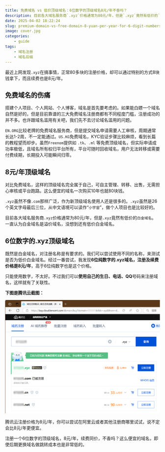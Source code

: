 ```yaml
---
title: 免费域名 vs 低价顶级域名：6位数字的顶级域名8元/年不香吗？
description: 目前各大域名服务商`.xyz`价格通常为80元/年，但是`.xyz`竟然有低价的`白金域名`。注册一个6位数字的顶级域名，8元/年，续费同价，不香吗？
date: 2025-04-02 18:22:24
slug: premium-domain-vs-free-domain-8-yuan-per-year-for-6-digit-numbers-domain
image: cover.jpg
categories:
    - guide
tags: 
    - 域名注册
    - 域名后缀
---
```


最近上网发现`.xyz`在搞事情，正常80多块的注册价格，却可以通过特别的方式8块钱拿下，而且续费也是8元/年。

## 免费域名的伤痛

搭建个人项目、个人网站、个人博客，域名是首先要考虑的。如果能白嫖一个域名自然是好的，但是目前靠谱的三大免费域名注册商都有不同程度门槛，注册成功的并不多。也许跟域名滥用有关吧，我们先不去讨论域名滥用的问题。

`EN.ORG`比较老牌的免费域名服务商，但是提交域名申请需要人工审核，周期通常长达1-2周，不一定能通过。`US.KG`免费域名，KYC验证步骤比较麻烦，看到长篇的教程望而却步。虽然`Freenom`提供如 `.tk`、`.ml` 等免费顶级域名，但实际申请成功率极低，且域名所有权归平台所有，平台可随时回收域名，用户无法转移或需要付费续期，长期投入可能瞬间归零。

## 8元/年顶级域名

对比免费域名，这样的顶级域名完全属于自己，可自主管理、转移、出售，无需担心审核或平台跑路。这么便宜的域名一次购买10年也就80块钱。

`.xyz`虽然不像`.com`那样广泛，作为新顶级域名使用人还是很多的。`.xyz`虽然是26个英文字母最后三位，从中文语境可以读作“`小宇宙`”，做个人项目也是比较好的。

目前各大域名服务商`.xyz`价格通常为80元/年，但是`.xyz`竟然有低价的`白金域名`。一直认为白金域名是溢价域名，没想到还有低价白金域名。

## 6位数字的.xyz顶级域名

既然是白金域名，对注册名称是有要求的。我们可以尝试使用不同的名称，来测试是否为低价白金域名。经过一番尝试，我发现**6位纯数字的.xyz域名，注册及续费价格是8元/年**，高于6位纯数字也是这个价格。

只能使用数字，不太好。不过我们可以**使用自己的生日、电话、QQ**号码来注册域名，这样就有了关联性。

**下图是腾讯云截图：**

![腾讯云.xyz域名8元/年可注册截图](12_cloud-tencent-xyz-domain-screen.png)

腾讯云注册价格为8元/年，你可以尝试在阿里云或者其他注册商哪里试试，说不定会比8元/年更便宜。

注册一个6位数字的顶级域名，8元/年，续费同价，不香吗？这么便宜的域名，即使后期更换域名做跳转成本也是非常低的。
